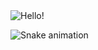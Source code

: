 <img src="https://capsule-render.vercel.app/api?type=transparent&text=Hello!&fontSize=80&fontColor=7941b5&animation=scaleIn" alt="Hello!" />

![Snake animation](https://github.com/thepiyushmalhotra/thepiyushmalhotra/blob/output/github-contribution-grid-snake.svg)
